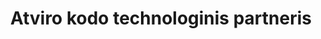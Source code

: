 ---
title: Atviro kodo technologinis partneris
description: DataOps, DevOps, FinOps, GitOps arba Kubernetes paslaugos
---